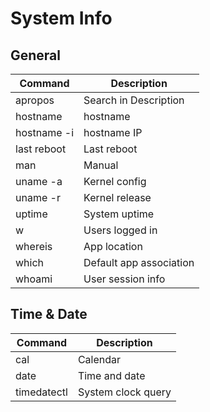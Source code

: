 # System Info

## General

| Command                            | Description                       |
| ---------------- | --------------------------------- |
| apropos          | Search in Description             |
| hostname         | hostname                          |
| hostname -i      | hostname IP                       |
| last reboot      | Last reboot                       |
| man              | Manual                            |
| uname -a         | Kernel config                     |
| uname -r         | Kernel release                    |
| uptime           | System uptime                     |
| w                | Users logged in                   |
| whereis          | App location                      |
| which            | Default app association           |
| whoami           | User session info                 |

## Time & Date

| Command          | Description                       |
| ---------------- | --------------------------------- |
| cal              | Calendar                          |
| date             | Time and date                     |
| timedatectl      | System clock query                |
